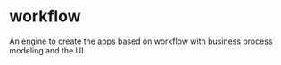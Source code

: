 # workflow

An engine to create the apps based on workflow with business process modeling and the UI
